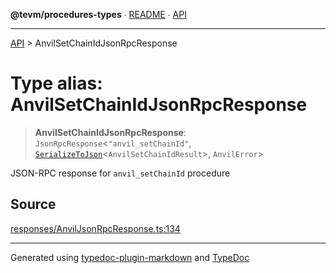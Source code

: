 **@tevm/procedures-types** ∙ [README](../README.md) ∙ [API](../API.md)

***

[API](../API.md) > AnvilSetChainIdJsonRpcResponse

# Type alias: AnvilSetChainIdJsonRpcResponse

> **AnvilSetChainIdJsonRpcResponse**: `JsonRpcResponse`\<`"anvil_setChainId"`, [`SerializeToJson`](SerializeToJson.md)\<`AnvilSetChainIdResult`\>, `AnvilError`\>

JSON-RPC response for `anvil_setChainId` procedure

## Source

[responses/AnvilJsonRpcResponse.ts:134](https://github.com/evmts/tevm-monorepo/blob/main/packages/procedures-types/src/responses/AnvilJsonRpcResponse.ts#L134)

***
Generated using [typedoc-plugin-markdown](https://www.npmjs.com/package/typedoc-plugin-markdown) and [TypeDoc](https://typedoc.org/)
